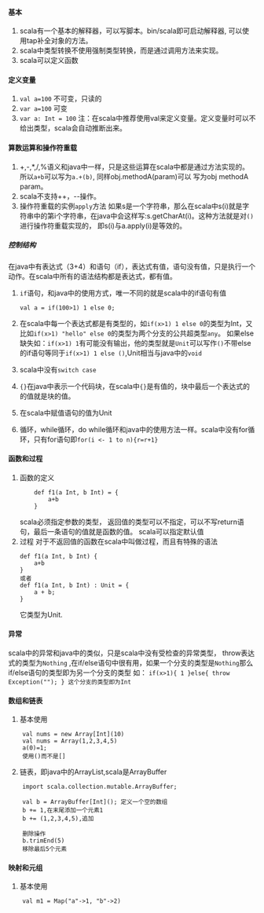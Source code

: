 

#### 基本
1. scala有一个基本的解释器，可以写脚本。bin/scala即可启动解释器, 可以使用tap补全对象的方法。
2. scala中类型转换不使用强制类型转换，而是通过调用方法来实现。
3. scala可以定义函数

#### 定义变量
1. `val a=100` 不可变，只读的
2. `var a=100` 可变
3. `var a: Int = 100`
注：在scala中推荐使用val来定义变量。定义变量时可以不给出类型，scala会自动推断出来。

#### 算数运算和操作符重载
1. +,-,*,/,%语义和java中一样，只是这些运算在scala中都是通过方法实现的。所以`a+b`可以写为`a.+(b)`, 同样obj.methodA(param)可以
写为obj methodA param。
2. scala不支持++，--操作。
3. 操作符重载的实例`apply`方法
如果s是一个字符串，那么在scala中s(i)就是字符串中的第i个字符串，在java中会这样写:s.getCharAt(i)。这种方法就是对`()`进行操作符重载实现的，
即s(i)与a.apply(i)是等效的。

##### 控制结构
在java中有表达式（3+4）和语句（if），表达式有值，语句没有值，只是执行一个动作。在scala中所有的语法结构都是表达式，都有值。
1. `if`语句，和java中的使用方式，唯一不同的就是scala中的if语句有值

    ```
    val a = if(100>1) 1 else 0;
    ```
2. 在scala中每一个表达式都是有类型的，如`if(x>1) 1 else 0`的类型为Int，又比如`if(x>1) "hello" else 0`的类型为两个分支的公共超类型`any`。
如果else缺失如：`if(x>1) 1`有可能没有输出，他的类型就是`Unit`可以写作`()`不带else的if语句等同于`if(x>1) 1 else ()`,Unit相当与java中的`void`
3. scala中没有`switch case`
4. `{}`在java中表示一个代码块，在scala中`{}`是有值的，块中最后一个表达式的的值就是块的值。
5. 在scala中赋值语句的值为Unit
6. 循环，while循环，do while循环和java中的使用方法一样。scala中没有for循环，只有for语句即`for(i <- 1 to n){r=r+1}`


#### 函数和过程
1. 函数的定义
    ```
        def f1(a Int, b Int) = {
            a+b
        }
    ```
    scala必须指定参数的类型， 返回值的类型可以不指定，可以不写return语句，最后一条语句的值就是函数的值。
    scala可以指定默认值
2. 过程
对于不返回值的函数在scala中叫做过程，而且有特殊的语法 
    ```
    def f1(a Int, b Int) {
        a+b
    }
    或者
    def f1(a Int, b Int) : Unit = {
        a + b;
    }
    ```
    它类型为Unit.
    
    
    
#### 异常
scala中的异常和java中的类似，只是scala中没有受检查的异常类型，
throw表达式的类型为`Nothing` ,在if/else语句中很有用，如果一个分支的类型是`Nothing`那么if/else语句的类型即为另一个分支的类型
如：
    ```
        if(x>1){
            1
        }else{
            throw Exception("");
        }
        这个分支的类型即为Int
    ```


#### 数组和链表
1. 基本使用
```
    val nums = new Array[Int](10)
    val nums = Array(1,2,3,4,5)
    a(0)=1;
    使用()而不是[]
```
2. 链表，即java中的ArrayList,scala是ArrayBuffer
```
    import scala.collection.mutable.ArrayBuffer;
    
    val b = ArrayBuffer[Int](); 定义一个空的数组
    b += 1,在末尾添加一个元素1
    b += (1,2,3,4,5),追加
    
    删除操作
    b.trimEnd(5)
    移除最后5个元素
```

#### 映射和元组
1. 基本使用
```
    val m1 = Map("a"->1, "b"->2)
```







